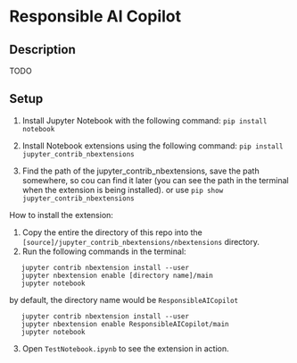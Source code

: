 # Responsible AI Copilot

## Description

TODO

## Setup

1. Install Jupyter Notebook with the following command:
   `pip install notebook`

2. Install Notebook extensions using the following command:
   `pip install jupyter_contrib_nbextensions`

3. Find the path of the jupyter_contrib_nbextensions, save the path somewhere, so cou can find it later
   (you can see the path in the terminal when the extension is being installed).
   or use `pip show jupyter_contrib_nbextensions`

How to install the extension:

1. Copy the entire the directory of this repo into the `[source]/jupyter_contrib_nbextensions/nbextensions` directory.
2. Run the following commands in the terminal:

```
   jupyter contrib nbextension install --user
   jupyter nbextension enable [directory name]/main
   jupyter notebook
```

by default, the directory name would be `ResponsibleAICopilot`

```
   jupyter contrib nbextension install --user
   jupyter nbextension enable ResponsibleAICopilot/main
   jupyter notebook
```

3. Open `TestNotebook.ipynb` to see the extension in action.
